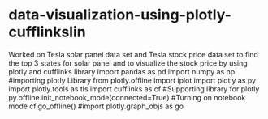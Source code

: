 # data-visualization-using-plotly-cufflinkslin
Worked on Tesla solar panel data set and Tesla stock price data set to find the top 3 states for solar panel and  to visualize the stock price by using plotly and cufflinks library
import pandas as pd
import numpy as np
#importing plotly Library
from plotly.offline import iplot
import plotly as py
import plotly.tools as tls
import cufflinks as cf #Supporting library for plotly
py.offline.init_notebook_mode(connected=True) #Turning on notebook mode 
cf.go_offline()
#import plotly.graph_objs as go
